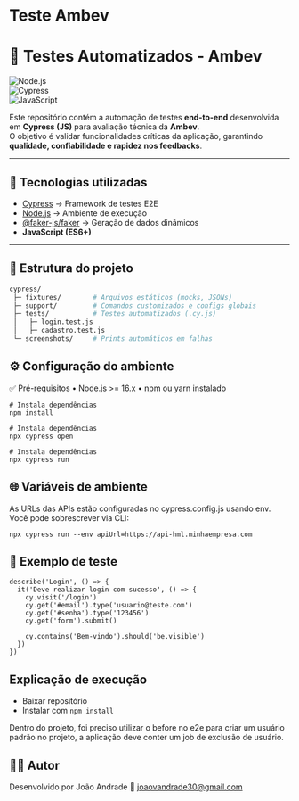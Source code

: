 # Teste Ambev

# 🍺 Testes Automatizados - Ambev

![Node.js](https://img.shields.io/badge/Node.js-16.x-green?logo=node.js)  
![Cypress](https://img.shields.io/badge/Cypress-12.x-17202C?logo=cypress)  
![JavaScript](https://img.shields.io/badge/JavaScript-ES6+-yellow?logo=javascript)

Este repositório contém a automação de testes **end-to-end** desenvolvida em **Cypress (JS)** para avaliação técnica da **Ambev**.  
O objetivo é validar funcionalidades críticas da aplicação, garantindo **qualidade, confiabilidade e rapidez nos feedbacks**.

---

## 🚀 Tecnologias utilizadas

- [Cypress](https://www.cypress.io/) → Framework de testes E2E
- [Node.js](https://nodejs.org/) → Ambiente de execução
- [@faker-js/faker](https://fakerjs.dev/) → Geração de dados dinâmicos
- **JavaScript (ES6+)**

---

## 📂 Estrutura do projeto

```bash
cypress/
 ├─ fixtures/        # Arquivos estáticos (mocks, JSONs)
 ├─ support/         # Comandos customizados e configs globais
 ├─ tests/           # Testes automatizados (.cy.js)
 │   ├─ login.test.js
 │   ├─ cadastro.test.js
 └─ screenshots/     # Prints automáticos em falhas
```

## ⚙️ Configuração do ambiente

✅ Pré-requisitos
• Node.js >= 16.x
• npm ou yarn instalado

```
# Instala dependências
npm install
```

```
# Instala dependências
npx cypress open
```

```
# Instala dependências
npx cypress run
```

## 🌐 Variáveis de ambiente

As URLs das APIs estão configuradas no cypress.config.js usando env.
Você pode sobrescrever via CLI:

```
npx cypress run --env apiUrl=https://api-hml.minhaempresa.com
```

## 🧪 Exemplo de teste

```
describe('Login', () => {
  it('Deve realizar login com sucesso', () => {
    cy.visit('/login')
    cy.get('#email').type('usuario@teste.com')
    cy.get('#senha').type('123456')
    cy.get('form').submit()

    cy.contains('Bem-vindo').should('be.visible')
  })
})
```

## Explicação de execução

- Baixar repositório
- Instalar com `npm install`

Dentro do projeto, foi preciso utilizar o before no e2e para criar um usuário padrão no projeto, a aplicação deve conter um job de exclusão de usuário.

## 👨‍💻 Autor

Desenvolvido por João Andrade
📧 joaovandrade30@gmail.com
